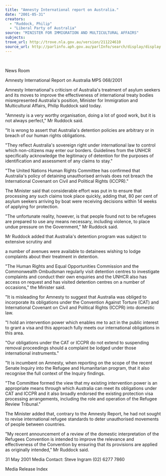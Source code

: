 ```yaml
---
title: "Amnesty International report on Australia."
date: "2001-05-31"
creators:
  - "Ruddock, Philip"
  - "Liberal Party of Australia"
source: "MINISTER FOR IMMIGRATION AND MULTICULTURAL AFFAIRS"
subjects:
trove_url: http://trove.nla.gov.au/version/211224610
source_url: http://parlinfo.aph.gov.au/parlInfo/search/display/display.w3p;query=Id%3A%22media/pressrel/1J746%22
---
```


  

 News Room

 Amnesty International Report on Australia MPS 068/2001

 Amnesty International's criticism of Australia's treatment of asylum seekers and its moves to improve the effectiveness of international treaty bodies misrepresented Australia's position, Minister for Immigration and Multicultural Affairs, Philip Ruddock said today.

 "Amnesty is a very worthy organisation, doing a lot of good work, but it is not always perfect," Mr Ruddock said.

 "It is wrong to assert that Australia's detention policies are arbitrary or in breach of our human rights obligations.

 "They reflect Australia's sovereign right under international law to control which non-citizens may enter our borders. Guidelines from the UNHCR specifically acknowledge the legitimacy of detention for the purposes of identification and assessment of any claims to stay."

 "The United Nations Human Rights Committee has confirmed that Australia's policy of detaining unauthorised arrivals does not breach the International Covenant on Civil and Political Rights (ICCPR)."

 The Minister said that considerable effort was put in to ensure that processing any such claims took place quickly, adding that, 80 per cent of asylum seekers arriving by boat were receiving decisions within 14 weeks of applying for protection.

 "The unfortunate reality, however, is that people found not to be refugees are prepared to use any means necessary, including violence, to place undue pressure on the Government," Mr Ruddock said.

 Mr Ruddock added that Australia's detention program was subject to extensive scrutiny and

 a number of avenues were available to detainees wishing to lodge complaints about their treatment in detention.

 "The Human Rights and Equal Opportunities Commission and the Commonwealth Ombudsman regularly visit detention centres to investigate complaints and conduct their own enquiries and the UNHCR also has access on request and has visited detention centres on a number of occasions," the Minister said.

 "It is misleading for Amnesty to suggest that Australia was obliged to incorporate its obligations under the Convention Against Torture (CAT) and International Covenant on Civil and Political Rights (ICCPR) into domestic law.

 "I hold an intervention power which enables me to act in the public interest to grant a visa and this approach fully meets our international obligations in this area.

 "Our obligations under the CAT or ICCPR do not extend to suspending removal proceedings should a complaint be lodged under those international instruments."

 "It is incumbent on Amnesty, when reporting on the scope of the recent Senate Inquiry into the Refugee and Humanitarian program, that it also recognise the full context of the Inquiry findings.

 "The Committee formed the view that my existing intervention power is an appropriate means through which Australia can meet its obligations under CAT and ICCPR and it also broadly endorsed the existing protection visa processing arrangements, including the role and operation of the Refugee Review Tribunal."

 The Minister added that, contrary to the Amnesty Report, he had not sought to revise international refugee standards to deter unauthorised movements of people between countries.

 "My recent announcement of a review of the domestic interpretation of the Refugees Convention is intended to improve the relevance and effectiveness of the Convention by ensuring that its provisions are applied as originally intended," Mr Ruddock said.

 31 May 2001 Media Contact: Steve Ingram (02) 6277 7860

 Media Release Index

  


